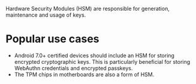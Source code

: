 Hardware Security Modules (HSM) are responsible for generation, maintenance and usage of keys.

# Popular use cases
- Android 7.0+ certified devices should include an HSM for storing encrypted cryptographic keys. This is particularly beneficial for storing WebAuthn credentials and encrypted passkeys.
- The TPM chips in motherboards are also a form of HSM.